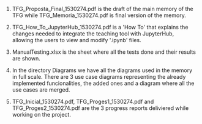 1. TFG_Proposta_Final_1530274.pdf is the draft of the main memory of the TFG while TFG_Memoria_1530274.pdf is final version of the memory.

2. TFG_How_To_JupyterHub_1530274.pdf is a 'How To' that explains the changes needed to integrate the teaching tool with JupyterHub, 
allowing the users to view and modify '.ipynb' files.

3. ManualTesting.xlsx is the sheet where all the tests done and their results are shown.

4. In the directory Diagrams we have all the diagrams used in the memory in full scale.
There are 3 use case diagrams representing the already implemented funcionalities, the added ones and a diagram where all the use cases are merged.

5. TFG_Inicial_1530274.pdf, TFG_Proges1_1530274.pdf and TFG_Proges2_1530274.pdf are the 3 progress reports deliviered while working on the project.
